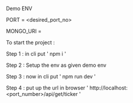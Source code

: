Demo ENV

PORT = <desired_port_no>

MONGO_URI = <your db uri>

To start the project :

Step 1 : in cli put ' npm i '

Step 2 : Setup the env as given demo env

Step 3 : now in cli put ' npm run dev '

Step 4 : put up the url in browser ' http://localhost:<port_number>/api/get/ticker '
